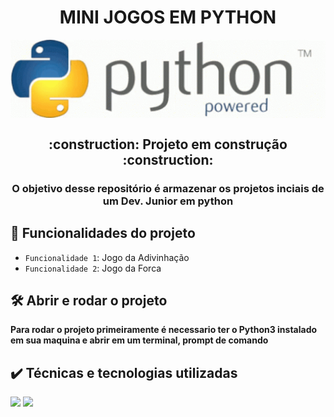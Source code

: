 <div align="center">
  <h1 align="center"> MINI JOGOS EM PYTHON </h1>
  <img align="center" width="1000" src="assets/python-powered.gif">
</div>

<div> 
  <h2 align="center"> :construction: Projeto em construção :construction: </h2>
  <h3 align="center"> O objetivo desse repositório é armazenar os projetos inciais de um Dev. Junior em python </h3>
</div>

## :hammer: Funcionalidades do projeto
- `Funcionalidade 1`: Jogo da Adivinhação
- `Funcionalidade 2`: Jogo da Forca

## 🛠️ Abrir e rodar o projeto
  **Para rodar o projeto primeiramente é necessario ter o Python3 instalado em sua maquina e abrir em um terminal, prompt de comando**

<div>
  <h2>✔️ Técnicas e tecnologias utilizadas</h2>
  <img width="50" heigth="50" src="https://cdn.jsdelivr.net/gh/devicons/devicon/icons/python/python-original-wordmark.svg" />
  <img width="50" heigth="50" src="https://cdn.jsdelivr.net/gh/devicons/devicon/icons/vscode/vscode-original-wordmark.svg" />
</div>
